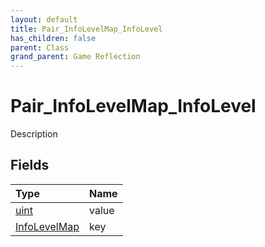 ```yaml
---
layout: default
title: Pair_InfoLevelMap_InfoLevel
has_children: false
parent: Class
grand_parent: Game Reflection
---
```

# Pair_InfoLevelMap_InfoLevel
Description 

## Fields

| Type | Name |
|:----------|:--------------|
| [uint](/riftbreaker-wiki/docs/game-reflection/components/uint/) | value |
| [InfoLevelMap](/riftbreaker-wiki/docs/game-reflection/classes/info_level_map/) | key |

